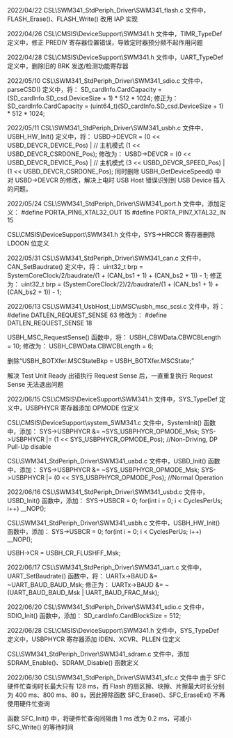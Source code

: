 ﻿2022/04/22
CSL\SWM341_StdPeriph_Driver\SWM341_flash.c 文件中，FLASH_Erase()、FLASH_Write() 改用 IAP 实现

2022/04/26
CSL\CMSIS\DeviceSupport\SWM341.h 文件中，TIMR_TypeDef 定义中，修正 PREDIV 寄存器位置错误，导致定时器预分频不起作用问题

2022/04/28
CSL\CMSIS\DeviceSupport\SWM341.h 文件中，UART_TypeDef 定义中，删除旧的 BRK 发送/检测功能寄存器

2022/05/10
CSL\SWM341_StdPeriph_Driver\SWM341_sdio.c 文件中，parseCSD() 定义中，将：
SD_cardInfo.CardCapacity = (SD_cardInfo.SD_csd.DeviceSize + 1) * 512 * 1024;
修正为：
SD_cardInfo.CardCapacity = (uint64_t)(SD_cardInfo.SD_csd.DeviceSize + 1) * 512 * 1024;

2022/05/11
CSL\SWM341_StdPeriph_Driver\SWM341_usbh.c 文件中，USBH_HW_Init() 定义中，将：
	USBD->DEVCR = (0 << USBD_DEVCR_DEVICE_Pos) |	// 主机模式
				  (1 << USBD_DEVCR_CSRDONE_Pos);
修改为：
	USBD->DEVCR = (0 << USBD_DEVCR_DEVICE_Pos) |	// 主机模式
				  (3 << USBD_DEVCR_SPEED_Pos)  |
				  (1 << USBD_DEVCR_CSRDONE_Pos);
同时删除 USBH_GetDeviceSpeed() 中对 USBD->DEVCR 的修改，解决上电时 USB Host 错误识别到 USB Device 插入的问题。

2022/05/24
CSL\SWM341_StdPeriph_Driver\SWM341_port.h 文件中，添加定义：
#define PORTA_PIN6_XTAL32_OUT   15
#define PORTA_PIN7_XTAL32_IN	15

CSL\CMSIS\DeviceSupport\SWM341.h 文件中，SYS->HRCCR 寄存器删除 LDOON 位定义

2022/05/31
CSL\SWM341_StdPeriph_Driver\SWM341_can.c 文件中，CAN_SetBaudrate() 定义中，将：
uint32_t brp = SystemCoreClock/2/baudrate/(1 + (CAN_bs1 + 1) + (CAN_bs2 + 1)) - 1;
修正为：
uint32_t brp = (SystemCoreClock/2)/2/baudrate/(1 + (CAN_bs1 + 1) + (CAN_bs2 + 1)) - 1;

2022/06/13
CSL\SWM341_UsbHost_Lib\MSC\usbh_msc_scsi.c 文件中，将：
#define DATLEN_REQUEST_SENSE   		63
修改为：
#define DATLEN_REQUEST_SENSE   		18

USBH_MSC_RequestSense() 函数中，将：
USBH_CBWData.CBWCBLength = 10;
修改为：
USBH_CBWData.CBWCBLength = 6;

删除“USBH_BOTXfer.MSCStateBkp = USBH_BOTXfer.MSCState;”

解决 Test Unit Ready 出错执行 Request Sense 后，一直重复执行 Request Sense 无法退出问题

2022/06/15
CSL\CMSIS\DeviceSupport\SWM341.h 文件中，SYS_TypeDef 定义中，USBPHYCR 寄存器添加 OPMODE 位定义

CSL\CMSIS\DeviceSupport\system_SWM341.c 文件中，SystemInit() 函数中，添加：
SYS->USBPHYCR &= ~SYS_USBPHYCR_OPMODE_Msk;
SYS->USBPHYCR |= (1 << SYS_USBPHYCR_OPMODE_Pos);  	//Non-Driving, DP Pull-Up disable

CSL\SWM341_StdPeriph_Driver\SWM341_usbd.c 文件中，USBD_Init() 函数中，添加：
SYS->USBPHYCR &= ~SYS_USBPHYCR_OPMODE_Msk;
SYS->USBPHYCR |= (0 << SYS_USBPHYCR_OPMODE_Pos);	//Normal Operation

2022/06/16
CSL\SWM341_StdPeriph_Driver\SWM341_usbd.c 文件中，USBD_Init() 函数中，添加：
SYS->USBCR = 0;
for(int i = 0; i < CyclesPerUs; i++) __NOP();

CSL\SWM341_StdPeriph_Driver\SWM341_usbh.c 文件中，USBH_HW_Init() 函数中，添加：
SYS->USBCR = 0;
for(int i = 0; i < CyclesPerUs; i++) __NOP();

USBH->CR = USBH_CR_FLUSHFF_Msk;

2022/06/17
CSL\SWM341_StdPeriph_Driver\SWM341_uart.c 文件中，UART_SetBaudrate() 函数中，将：
UARTx->BAUD &= ~UART_BAUD_BAUD_Msk;
修正为：
UARTx->BAUD &= ~(UART_BAUD_BAUD_Msk | UART_BAUD_FRAC_Msk);

2022/06/20
CSL\SWM341_StdPeriph_Driver\SWM341_sdio.c 文件中，SDIO_Init() 函数中，添加：
SD_cardInfo.CardBlockSize = 512;

2022/06/28
CSL\CMSIS\DeviceSupport\SWM341.h 文件中，SYS_TypeDef 定义中，USBPHYCR 寄存器添加 IDEN、XCVR、PLLEN 位定义

CSL\SWM341_StdPeriph_Driver\SWM341_sdram.c 文件中，添加 SDRAM_Enable()、SDRAM_Disable() 函数定义

2022/06/30
CSL\SWM341_StdPeriph_Driver\SWM341_sfc.c 文件中
由于 SFC 硬件忙查询时长最大只有 128 ms，而 Flash 的扇区擦、块擦、片擦最大时长分别为 400 ms、800 ms、80 s，因此擦除函数 SFC_Erase()、SFC_EraseEx() 不再使用硬件忙查询

函数 SFC_Init() 中，将硬件忙查询间隔由 1 ms 改为 0.2 ms，可减小 SFC_Write() 的等待时间
